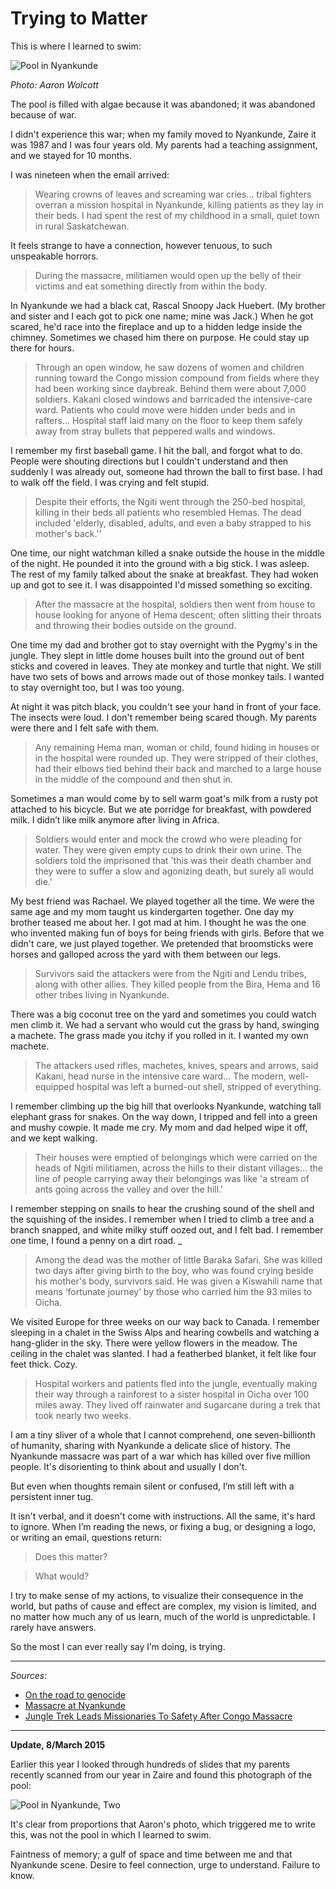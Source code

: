 # Trying to Matter

This is where I learned to swim:

![Pool in Nyankunde](/post-images/nyankunde-pool.jpg)

_Photo: Aaron Wolcott_

The pool is filled with algae because it was abandoned; it was abandoned because of war.

I didn't experience this war; when my family moved to Nyankunde, Zaire it was 1987 and I was four years old. My parents had a teaching assignment, and we stayed for 10 months. 

I was nineteen when the email arrived: 

> Wearing crowns of leaves and screaming war cries... tribal fighters overran a mission hospital in Nyankunde, killing patients as they lay in their beds.
I had spent the rest of my childhood in a small, quiet town in rural Saskatchewan.

It feels strange to have a connection, however tenuous, to such unspeakable horrors. 

>During the massacre, militiamen would open up the belly of their victims and eat something directly from within the body.

In Nyankunde we had a black cat, Rascal Snoopy Jack Huebert. (My brother and sister and I each got to pick one name; mine was Jack.) When he got scared, he'd race into the fireplace and up to a hidden ledge inside the chimney. Sometimes we chased him there on purpose. He could stay up there for hours. 

> Through an open window, he saw dozens of women and children running toward the Congo mission compound from fields where they had been working since daybreak. Behind them were about 7,000 soldiers. Kakani closed windows and barricaded the intensive-care ward. Patients who could move were hidden under beds and in rafters... Hospital staff laid many on the floor to keep them safely away from stray bullets that peppered walls and windows.

I remember my first baseball game. I hit the ball, and forgot what to do. People were shouting directions but I couldn't understand and then suddenly I was already out, someone had thrown the ball to first base. I had to walk off the field. I was crying and felt stupid. 

>Despite their efforts, the Ngiti went through the 250-bed hospital, killing in their beds all patients who resembled Hemas. The dead included 'elderly, disabled, adults, and even a baby strapped to his mother's back.''

One time, our night watchman killed a snake outside the house in the middle of the night. He pounded it into the ground with a big stick. I was asleep. The rest of my family talked about the snake at breakfast. They had woken up and got to see it. I was disappointed I'd missed something so exciting. 

> After the massacre at the hospital, soldiers then went from house to house looking for anyone of Hema descent; often slitting their throats and throwing their bodies outside on the ground.

One time my dad and brother got to stay overnight with the Pygmy's in the jungle. They slept in little dome houses built into the ground out of bent sticks and covered in leaves. They ate monkey and turtle that night. We still have two sets of bows and arrows made out of those monkey tails. I wanted to stay overnight too, but I was too young.

At night it was pitch black, you couldn't see your hand in front of your face. The insects were loud. I don't remember being scared though. My parents were there and I felt safe with them. 

> Any remaining Hema man, woman or child, found hiding in houses or in the hospital were rounded up. They were stripped of their clothes, had their elbows tied behind their back and marched to a large house in the middle of the compound and then shut in.

Sometimes a man would come by to sell warm goat's milk from a rusty pot attached to his bicycle. But we ate porridge for breakfast, with powdered milk. I didn’t like milk anymore after living in Africa. 

> Soldiers would enter and mock the crowd who were pleading for water. They were given empty cups to drink their own urine. The soldiers told the imprisoned that 'this was their death chamber and they were to suffer a slow and agonizing death, but surely all would die.'


My best friend was Rachael. We played together all the time. We were the same age and my mom taught us kindergarten together. One day my brother teased me about her. I got mad at him. I thought he was the one who invented making fun of boys for being friends with girls. Before that we didn't care, we just played together. We pretended that broomsticks were horses and galloped across the yard with them between our legs. 

> Survivors said the attackers were from the Ngiti and Lendu tribes, along with other allies. They killed people from the Bira, Hema and 16 other tribes living in Nyankunde.

There was a big coconut tree on the yard and sometimes you could watch  men climb it. We had a servant who would cut the grass by hand, swinging a machete. The grass made you itchy if you rolled in it. I wanted my own machete. 

> The attackers used rifles, machetes, knives, spears and arrows, said Kakani, head nurse in the intensive care ward... The modern, well-equipped hospital was left a burned-out shell, stripped of everything.

I remember climbing up the big hill that overlooks Nyankunde, watching tall elephant grass for snakes. On the way down, I tripped and fell into a green and mushy cowpie. It made me cry. My mom and dad helped wipe it off, and we kept walking. 

> Their houses were emptied of belongings which were carried on the heads of Ngiti militiamen, across the hills to their distant villages... the line of people carrying away their belongings was like 'a stream of ants going across the valley and over the hill.'

I remember stepping on snails to hear the crushing sound of the shell and the squishing of the insides. I remember when I tried to climb a tree and a branch snapped, and white milky stuff oozed out, and I felt bad. I remember one time, I found a penny on a dirt road. _

> Among the dead was the mother of little Baraka Safari. She was killed two days after giving birth to the boy, who was found crying beside his mother's body, survivors said. He was given a Kiswahili name that means ‘fortunate journey’ by those who carried him the 93 miles to Oicha.

We visited Europe for three weeks on our way back to Canada. I remember sleeping in a chalet in the Swiss Alps and hearing cowbells and watching a hang-glider in the sky. There were yellow flowers in the meadow. The ceiling in the chalet was slanted. I had a featherbed blanket, it felt like four feet thick. Cozy. 

> Hospital workers and patients fled into the jungle, eventually making their way through a rainforest to a sister hospital in Oicha over 100 miles away. They lived off rainwater and sugarcane during a trek that took nearly two weeks.


I am a tiny sliver of a whole that I cannot comprehend, one seven-billionth of humanity, sharing with Nyankunde a delicate slice of history. The Nyankunde massacre was part of a war which has killed over five million people. It's disorienting to think about and usually I don't.

But even when thoughts remain silent or confused, I’m still left with a persistent inner tug.

It isn't verbal, and it doesn't come with instructions. All the same, it's hard to ignore. When I’m reading the news, or fixing a bug, or designing a logo, or writing an email, questions return:

> Does this matter? 

> What would?

I try to make sense of my actions, to visualize their consequence in the world, but paths of cause and effect are complex, my vision is limited, and no matter how much any of us learn, much of the world is unpredictable. I rarely have answers. 

So the most I can ever really say I’m doing, is trying.

----

_Sources:_

- [On the road to genocide](http://www.worldmag.com/articles/6505)
- [Massacre at Nyankunde](http://www.bereanpublishers.com/Persecution_of_Christians/massacre_at_nyankunde.htm)
- [Jungle Trek Leads Missionaries To Safety After Congo Massacre](http://jmm.aaa.net.au/articles/475.htm?wpmp_switcher=mobile)

-----

**Update, 8/March 2015**

Earlier this year I looked through hundreds of slides that my parents recently scanned from our year in Zaire and found this photograph of the pool:

![Pool in Nyankunde, Two](/post-images/nyankunde-pool-2.jpg)

It's clear from proportions that Aaron's photo, which triggered me to write this, was not the pool in which I learned to swim. 

Faintness of memory; a gulf of space and time between me and that Nyankunde scene. Desire to feel connection, urge to understand. Failure to know.